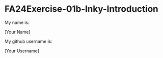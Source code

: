 # FA24Exercise-01b-Inky-Introduction

My name is:

[Your Name]

My github username is:

[Your Username]
